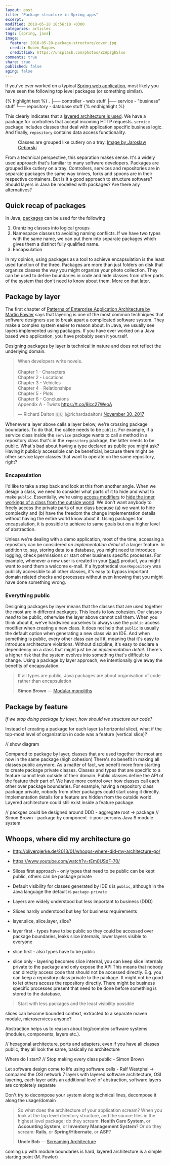 ```yaml
---
layout: post
title: "Package structure in Spring apps"
excerpt:
modified: 2018-05-28 18:56:18 +0300
categories: articles
tags: [spring, java]
image:
  feature: 2018-05-28-package-structure/cover.jpg
  credit: Rubén Bagüés
  creditlink: https://unsplash.com/photos/ZzApzgh5lxo
comments: true
share: true
published: false
aging: false
---
```


If you've ever worked on a typical [Spring web application](https://docs.spring.io/spring/docs/current/spring-framework-reference/web.html "Spring Web MVC"), most likely you have seen the following top level packages (or something similar).

{% highlight text %}
.
├── controller - web stuff
├── service - "business" stuff
└── repository - database stuff
{% endhighlight %}

This clearly indicates that a [layered architecture is used](https://en.wikipedia.org/wiki/Multitier_architecture#Three-tier_architecture "Three-tier architecture").
We have a package for controllers that accept incoming HTTP requests. `service` package includes classes that deal with application specific business logic.
And finally, `repository` contains data access functionality.

<figure class="align-center">
  <img src="{{ '/images/2018-05-28-package-structure/groups.jpg' | absolute_url }}" alt="">
  <figcaption>Classes are grouped like cutlery on a tray. <a href="https://unsplash.com/photos/yw3UaP-5ybM">Image by Jarosław Ceborski</a></figcaption>
</figure>

From a technical perspective, this separation makes sense.
It's a widely used approach that's familiar to many software developers.
Packages are grouped like cutlery on a tray.
Controllers, services and repositories are in separate packages the same way knives, forks and spoons are in their respective containers.
But is it a good approach to structure software?
Should layers in Java be modelled with packages?
Are there any alternatives?

## Quick recap of packages

In Java, [packages](https://docs.oracle.com/javase/tutorial/java/package/packages.html "Creating and Using Packages") can be used for the following

1. Oranizing classes into logical groups
2. Namespace classes to avoiding naming conflicts. If we have two types with the same name, we can put them into separate packages which gives them a distinct fully qualified name.
3. Encapsulation

In my opinion, using packages as a tool to achieve encapsulation is the least used function of the three.
Packages are more than just folders on disk that organize classes the way you might organize your photo collection.
They can be used to define boundaries in code and hide classes from other parts of the system that don't need to know about them.
More on that later.

## Package by layer

The first chapter of [Patterns of Enterprise Application Architecture by Martin Fowler](https://www.amazon.com/Patterns-Enterprise-Application-Architecture-Martin/dp/0321127420) says that layering is one of the most common techniques that software designers use to break apart a complicated software system.
They make a complex system easier to reason about.
In Java, we usually see layers implemented using packages.
If you have ever worked on a Java based web application, you have probably seen it yourself.

Designing packages by layer is technical in nature and does not reflect the underlying domain.

<blockquote class="twitter-tweet" data-lang="en"><p lang="en" dir="ltr">When developers write novels.<br><br>Chapter 1 - Characters<br>Chapter 2 - Locations<br>Chapter 3 - Vehicles<br>Chapter 4 - Relationships<br>Chapter 5 - Plots<br>Chapter 6 - Conclusions<br>Appendix A - Twists <a href="https://t.co/8lcc27WeoA">https://t.co/8lcc27WeoA</a></p>&mdash; Richard Dalton 🇪🇺 (@richardadalton) <a href="https://twitter.com/richardadalton/status/936228404084559872?ref_src=twsrc%5Etfw">November 30, 2017</a></blockquote>
<script async src="https://platform.twitter.com/widgets.js" charset="utf-8"></script>

Whenever a layer above calls a layer below, we're crossing package boundaries.
To do that, the callee needs to be `public`.
For example, if a service class inside the `service` package wants to call a method in a repository class that's in the `repository` package, the latter needs to be public.
What's bad about having a type declared as public you might ask?
Having it publicly accessible can be beneficial, because there might be other service layer classes that want to operate on the same repository, right?

### Encapsulation

I'd like to take a step back and look at this from another angle.
When we design a class, we need to consider what parts of it to hide and what to make `public`.
Essentially, we're using [access modifiers](https://docs.oracle.com/javase/tutorial/java/javaOO/accesscontrol.html "Controlling Access to Members of a Class") to [hide the inner workings of a class from the outside world](https://en.wikipedia.org/wiki/Information_hiding "Information hiding").
We don't want anybody to freely access the private parts of our class because (a) we want to hide complexity and (b) have the freedom the change implementation details without having the entire world know about it.
Using packages for encapsulation, it is possible to achieve to same goals but on a higher level of abstraction.

Unless we're dealing with a demo application, most of the time, accessing a repository can be considered *an implementation detail* of a larger feature.
In addition to, say, storing data to a database, you might need to introduce logging, check permissions or start other business specific processes.
For example, whenever a new user is created in your [SaaS](https://en.wikipedia.org/wiki/Software_as_a_service "Software as a service") product, you might want to send them a welcome e-mail.
If a hypothetical `UserRepository` was publicly accessible to all other classes, it's easy to bypass important domain related checks and processes without even knowing that you might have done something wrong.

### Everything public

Designing packages by layer means that the classes that are used together the most are in different packages.
This leads to [low cohesion](https://en.wikipedia.org/wiki/Cohesion_(computer_science) "Cohesion").
Our classes *need* to be public, otherwise the layer above cannot call them.
When you think about it, we've hardwired ourselves to always use the `public` access modifier when creating a new class.
It does not help that `public` is usually the default option when generating a new class via an IDE.
And when something is public, every other class can call it, meaning that it's easy to introduce architecture violations.
Without discipline, it's easy to declare a dependency on a class that might just be an *implementation detail*.
There's a higher risk that the system evolves into something that's difficult to change.
Using a package by layer approach, we intentionally give away the benefits of encapsulation.

> If all types are public, Java packages are about organisation of code rather than encapsulation
>
> <footer><strong>Simon Brown</strong> &mdash; <a href="https://www.youtube.com/watch?v=kbKxmEeuvc4">Modular monoliths</a></footer>

## Package by feature

*If we stop doing package by layer, how should we structure our code?*

Instead of creating a package for each layer (a horizontal slice), what if the top-most level of organization in code was a feature (vertical slice)?

// show diagram

Compared to package by layer, classes that are used together the most are now in the same package (high cohesion)
There's no benefit in making all classes public anymore.
As a matter of fact, we benefit more from starting to create package private classes.
Classes and types that are specific to a feature cannot leak outside of their domain.
Public classes define the API of the feature their part of.
We have more control over how classes call each other over package boundaries.
For example, having a repository class package private, nobody from other packages could start using it directly.
Implementation details for a feature are hidden from the outside world.
Layered architecture could still exist inside a feature package.

// packges could be designed around DDD - aggregate root -> package
// Simon Brown - package by component -> poor persons Java 9 module system

## Whoops, where did my architecture go
* http://olivergierke.de/2013/01/whoops-where-did-my-architecture-go/
* https://www.youtube.com/watch?v=tEm0USdF-70/

* Slices first approach - only types that need to be public can be kept public, others can be package private
* Default visibility for classes generated by IDE's is `public`, although in the Java language the default is `package-private`

* Layers are widely understood but less important to business (DDD)
* Slices hardly understood but key for business requirements

* layer.slice, slice.layer, slice?
* layer first - types have to be public so they could be accessed over package boundaries, leaks slice internals, lower layers visible to everyone
* slice first - also types have to be public
* slice only - layering becomes slice internal, you can keep slice internals private to the package and only expose the API
This means that nobody can directly access code that should not be accessed directly.
E.g. you can keep a repository class private to the package.
It might not be good to let others access the repository directly.
There might be business specific processes present that need to be done before something is stored to the database.

> Start with less packages and the least visibility possible

slices can become bounded context, extracted to a separate maven module, microservices anyone?

Abstraction helps us to reason about big/complex software systems (modules, components, layers etc.).

// hexagonal architecture, ports and adapters, even if you have all classes public, they all look the same, basically no architecture

Where do I start?
// Stop making every class public - Simon Brown

Let software design come to life using software cells - Ralf Westphal -> compared the OSI network 7 layers with layered software architecture, OSI layering, each layer adds an additional level of abstraction, software layers are completely separate

Don't try to decompose your system along technical lines, decompose it along the usage/domain

> So what does the architecture of your application scream? When you look at the top level directory structure, and the source files in the highest level package; do they scream: **Health Care System**, or **Accounting System**, or **Inventory Management System**? Or do they scream: **Rails**, or **Spring/Hibernate**, or **ASP**?
>
> <footer><strong>Uncle Bob</strong> &mdash; <a href="https://8thlight.com/blog/uncle-bob/2011/09/30/Screaming-Architecture.html">Screaming Architecture</a></footer>

coming up with module boundaries is hard, layered architecture is a simple starting point (M. Fowler)
